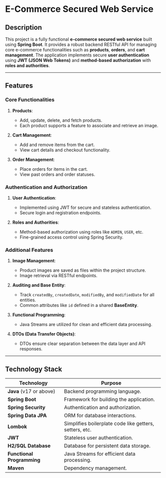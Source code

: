 # E-Commerce Secured Web Service

## Description

This project is a fully functional **e-commerce secured web service** built using **Spring Boot**. It provides a robust backend RESTful API for managing core e-commerce functionalities such as **products**, **orders**, and **cart management**. The application implements secure **user authentication** using **JWT (JSON Web Tokens)** and **method-based authorization** with **roles and authorities**.

---

## Features

### Core Functionalities

1. **Products**:
   - Add, update, delete, and fetch products.
   - Each product supports a feature to associate and retrieve an image.

2. **Cart Management**:
   - Add and remove items from the cart.
   - View cart details and checkout functionality.

3. **Order Management**:
   - Place orders for items in the cart.
   - View past orders and order statuses.

### Authentication and Authorization

1. **User Authentication**:
   - Implemented using JWT for secure and stateless authentication.
   - Secure login and registration endpoints.

2. **Roles and Authorities**:
   - Method-based authorization using roles like `ADMIN`, `USER`, etc.
   - Fine-grained access control using Spring Security.

### Additional Features

1. **Image Management**:
   - Product images are saved as files within the project structure.
   - Image retrieval via RESTful endpoints.

2. **Auditing and Base Entity**:
   - Track `createdBy`, `createdDate`, `modifiedBy`, and `modifiedDate` for all entities.
   - Common attributes like `id` defined in a shared **BaseEntity**.


3. **Functional Programming**:
   - Java Streams are utilized for clean and efficient data processing.

4. **DTOs (Data Transfer Objects)**:
   - DTOs ensure clear separation between the data layer and API responses.

---

## Technology Stack

| **Technology**           | **Purpose**                                |
|--------------------------|--------------------------------------------|
| **Java** (v17 or above)   | Backend programming language.              |
| **Spring Boot**           | Framework for building the application.    |
| **Spring Security**       | Authentication and authorization.          |
| **Spring Data JPA**       | ORM for database interactions.             |
| **Lombok**                | Simplifies boilerplate code like getters, setters, etc. |
| **JWT**                   | Stateless user authentication.             |
| **H2/SQL Database**       | Database for persistent data storage.      |
| **Functional Programming**| Java Streams for efficient data processing. |
| **Maven**                 | Dependency management.                     |

